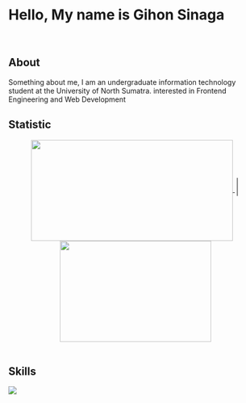 <div align=start> <h1>Hello, My name is Gihon Sinaga</h1> </div>

<br>

## About 

 Something about me, I am an undergraduate information technology student at the University of North Sumatra. interested in Frontend Engineering and Web Development 


## Statistic
<div align=center>
<a href="https://github.com/gihonsinaga">
  <img height=200 width=400 align="center" src="https://github-readme-stats.vercel.app/api?username=gihonsinaga&rank_icon=github&bg_color=000000&text_color=FFFFFF" />
</a>
<span style="font-size: 30px; color: #808080;">|</span>
<a href="https://github.com/gihonsinaga">
  <img height=200 width=300 align="center" src="https://github-readme-stats.vercel.app/api/top-langs?username=gihonsinaga&layout=compact&langs_count=8&card_width=320&bg_color=000000&text_color=FFFFFF" />
</a>
</div><br>

## Skills


<p align="start">
  <a href="https://skillicons.dev">
    <img src="https://skillicons.dev/icons?perline=10&i=react,vite,javascript,html,css,nodejs,tailwind,postman,github,figma" />
  </a>
</p>
<br>

